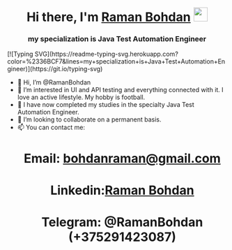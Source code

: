 <h1 align="center">Hi there, I'm <a href="https://www.linkedin.com/in/raman-bohdan-985546241/" target="_blank">Raman Bohdan</a> 
<img src="https://github.com/blackcater/blackcater/raw/main/images/Hi.gif" height="32"/></h1>
<h3 align="center">my specialization is Java Test Automation Engineer</h3>
[![Typing SVG](https://readme-typing-svg.herokuapp.com?color=%2336BCF7&lines=my+specialization+is+Java+Test+Automation+Engineer)](https://git.io/typing-svg)

- 👋 Hi, I’m @RamanBohdan
- 👀 I’m interested in UI and API testing and everything connected with it. 
      I love an active lifestyle. My hobby is football.
- 🌱 I have now completed my studies in the specialty Java Test Automation Engineer.
- 💞️ I’m looking to collaborate on a permanent basis.
- 📫 You can contact me:
       <h1 align="center">Email:   bohdanraman@gmail.com</a> 
       <h1 align="center">Linkedin:<a href="https://www.linkedin.com/in/raman-bohdan-985546241/" target="_blank">Raman Bohdan</a> 
        <h1 align="center">Telegram:   @RamanBohdan (+375291423087)</a> 

<!---
RamanBohdan/RamanBohdan is a ✨ special ✨ repository because its `README.md` (this file) appears on your GitHub profile.
You can click the Preview link to take a look at your changes.
--->
